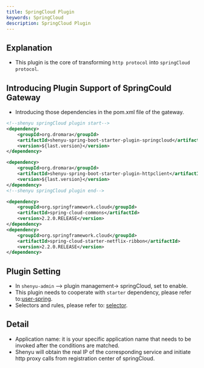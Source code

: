 ```yaml
---
title: SpringCloud Plugin
keywords: SpringCloud
description: SpringCloud Plugin
---
```


## Explanation

* This plugin is the core of transforming `http protocol` into `springCloud protocol`.

## Introducing Plugin Support of SpringCould Gateway

* Introducing those dependencies in the pom.xml file of the gateway. 

```xml
<!--shenyu springCloud plugin start-->
<dependency>
    <groupId>org.dromara</groupId>
    <artifactId>shenyu-spring-boot-starter-plugin-springcloud</artifactId>
    <version>${last.version}</version>
</dependency>

<dependency>
    <groupId>org.dromara</groupId>
    <artifactId>shenyu-spring-boot-starter-plugin-httpclient</artifactId>
    <version>${last.version}</version>
</dependency>
<!--shenyu springCloud plugin end-->

<dependency>
    <groupId>org.springframework.cloud</groupId>
    <artifactId>spring-cloud-commons</artifactId>
    <version>2.2.0.RELEASE</version>
</dependency> 
<dependency>
    <groupId>org.springframework.cloud</groupId>
    <artifactId>spring-cloud-starter-netflix-ribbon</artifactId>
    <version>2.2.0.RELEASE</version>
</dependency>
```

## Plugin Setting

* In `shenyu-admin` --> plugin management-> springCloud, set to enable. 
* This plugin needs to cooperate with `starter` dependency, please refer to:[user-spring](../spring-cloud-proxy).
* Selectors and rules, please refer to: [selector](../selector-and-rule).

## Detail

* Application name: it is your specific application name that needs to be invoked after the conditions are matched.
* Shenyu will obtain the real IP of the corresponding service and initiate http proxy calls from registration center of springCloud.
   
